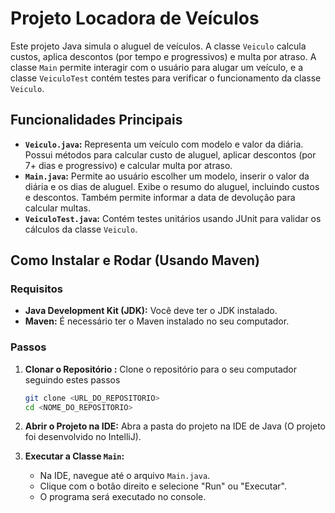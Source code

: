 # Projeto Locadora de Veículos

Este projeto Java simula o aluguel de veículos. A classe `Veiculo` calcula custos, aplica descontos (por tempo e progressivos) e multa por atraso. A classe `Main` permite interagir com o usuário para alugar um veículo, e a classe `VeiculoTest` contém testes para verificar o funcionamento da classe `Veiculo`.

## Funcionalidades Principais

* **`Veiculo.java`:** Representa um veículo com modelo e valor da diária. Possui métodos para calcular custo de aluguel, aplicar descontos (por 7+ dias e progressivo) e calcular multa por atraso.
* **`Main.java`:** Permite ao usuário escolher um modelo, inserir o valor da diária e os dias de aluguel. Exibe o resumo do aluguel, incluindo custos e descontos. Também permite informar a data de devolução para calcular multas.
* **`VeiculoTest.java`:** Contém testes unitários usando JUnit para validar os cálculos da classe `Veiculo`.

## Como Instalar e Rodar (Usando Maven)

### Requisitos

* **Java Development Kit (JDK):** Você deve ter o JDK instalado.
* **Maven:** É necessário ter o Maven instalado no seu computador.

### Passos

1.  **Clonar o Repositório :**
    Clone o repositório para o seu computador seguindo estes passos
    ```bash
    git clone <URL_DO_REPOSITORIO>
    cd <NOME_DO_REPOSITORIO>
    ```

2.  **Abrir o Projeto na IDE:**
    Abra a pasta do projeto na IDE de Java (O projeto foi desenvolvido no IntelliJ).

3.  **Executar a Classe `Main`:**
    * Na IDE, navegue até o arquivo `Main.java`.
    * Clique com o botão direito e selecione "Run" ou "Executar".
    * O programa será executado no console.
